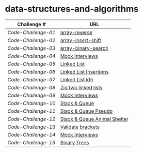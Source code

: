 # data-structures-and-algorithms

| **Challenge #** |                             **URL**                          |
| --------------- | -------------------------------------------------------------|
|*Code-Challenge-01*|[array-reverse](./array-reverse/read-me-array-reverse.md)|
|*Code-Challenge-02*|[array-insert-shift](./array-insert-shift/read-me-array-insert-shift.md)|
|*Code-Challenge-03*|[array-binary-search](./array-binary-search/read-me-array-binary-search.md)|
|*Code-Challenge-04*|[Mock Interviews](./mock-Interviews/mock-interviews.md)|
|*Code-Challenge-05*|[Linked List](./linked_list/read-me-linked-list.md)|
|*Code-Challenge-06*|[Linked List Insertions](./linked_list/read-me-linked-list.md)|
|*Code-Challenge-07*|[Linked List kth](./linked_list/read-me-linked-list.md)|
|*Code-Challenge-08*|[Zip two linked lists](./linked_list/read-me-linked-list.md)|
|*Code-Challenge-09*|[Mock Interviews](./mock-Interviews/mock-interviews2.md)|
|*Code-Challenge-10*|[Stack & Queue](./stacks_and_queues/Stack-and-Queue.md)|
|*Code-Challenge-11*|[Stack & Queue Pseudo](./stack-queue-pseudo/pseudo_queue.md)|
|*Code-Challenge-12*|[Stack & Queue Animal Shelter](./animal_shelter/README.md) |
|*Code-Challenge-13*|[Validate brackets](./stack_queue_brackets/README.md) |
|*Code-Challenge-14*|[Mock Interviews](./mock-Interviews/mock-interviews3.md) |
|*Code-Challenge-15*|[Binary Trees](./trees/README.md) |